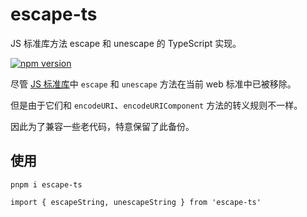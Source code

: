 # escape-ts

JS 标准库方法 escape 和 unescape 的 TypeScript 实现。

[![npm version](https://img.shields.io/npm/v/escape-ts)](https://www.npmjs.com/package/escape-ts)

尽管 [JS 标准库](https://github.com/zloirock/core-js)中 `escape` 和 `unescape` 方法在当前 web 标准中已被移除。

但是由于它们和 `encodeURI`、`encodeURIComponent` 方法的转义规则不一样。

因此为了兼容一些老代码，特意保留了此备份。

## 使用

`pnpm i escape-ts`

`import { escapeString, unescapeString } from 'escape-ts'`
